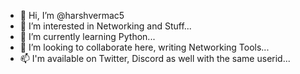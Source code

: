 - 👋 Hi, I’m @harshvermac5
- 👀 I’m interested in Networking and Stuff...
- 🌱 I’m currently learning Python...
- 💞️ I’m looking to collaborate here, writing Networking Tools...
- 📫 I'm available on Twitter, Discord as well with the same userid...

<!---
harshvermac5/harshvermac5 is a ✨ special ✨ repository because its `README.md` (this file) appears on your GitHub profile.
You can click the Preview link to take a look at your changes.
--->
